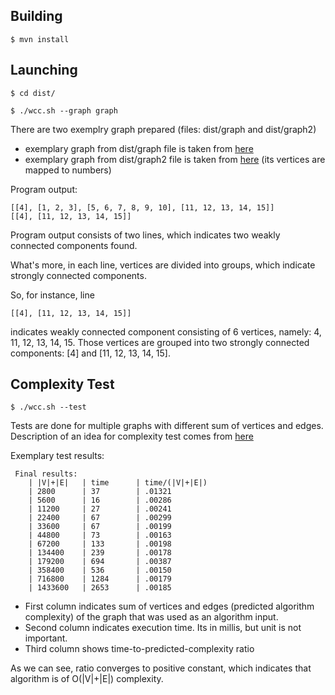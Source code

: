 ## Building

`$ mvn install`

## Launching

`$ cd dist/`

`$ ./wcc.sh --graph graph`

There are two exemplry graph prepared (files: dist/graph and dist/graph2)

* exemplary graph from dist/graph file is taken from [here](https://www.greatandlittle.com/studios/public/blowup-images/Dart/.directed_graph_sccs_m.jpg)
* exemplary graph from dist/graph2 file is taken from [here](http://phrogz.net/images/netmind/traversingdirectedgraph/samplegraph.gif) (its vertices are mapped to numbers)
    
Program output:
```
[[4], [1, 2, 3], [5, 6, 7, 8, 9, 10], [11, 12, 13, 14, 15]]
[[4], [11, 12, 13, 14, 15]]
```
Program output consists of two lines, which indicates two weakly connected components found.

What's more, in each line, vertices are divided into groups, which indicate strongly connected components.

So, for instance, line
```
[[4], [11, 12, 13, 14, 15]]
```
indicates weakly connected component consisting of 6 vertices, namely: 4, 11, 12, 13, 14, 15.
Those vertices are grouped into two strongly connected components: [4] and [11, 12, 13, 14, 15].

## Complexity Test

`$ ./wcc.sh --test`

Tests are done for multiple graphs with different sum of vertices and edges. Description of an idea for complexity test comes from [here](http://stackoverflow.com/a/3983413)

Exemplary test results:
```
 Final results:
	| |V|+|E|   | time      | time/(|V|+|E|)
	| 2800      | 37        | .01321
	| 5600      | 16        | .00286
	| 11200     | 27        | .00241
	| 22400     | 67        | .00299
	| 33600     | 67        | .00199
	| 44800     | 73        | .00163
	| 67200     | 133       | .00198
	| 134400    | 239       | .00178
	| 179200    | 694       | .00387
	| 358400    | 536       | .00150
	| 716800    | 1284      | .00179
	| 1433600   | 2653      | .00185
```
* First column indicates sum of vertices and edges (predicted algorithm complexity) of the graph that was used as an algorithm input.
* Second column indicates execution time. Its in millis, but unit is not important.
* Third column shows time-to-predicted-complexity ratio

As we can see, ratio converges to positive constant, which indicates that algorithm is of O(|V|+|E|) complexity.